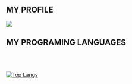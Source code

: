 ## MY PROFILE
<picture>
<source 
  srcset="https://github-readme-stats.vercel.app/api?username=ngodatq-26&show_icons=true&theme=dracula&text_color=cobalt"
  media="(prefers-color-scheme: dark)"
/>
<source
  srcset="https://github-readme-stats.vercel.app/api?username=ngodatq-26&show_icons=true&theme=dracula&text_color=cobalt"
  media="(prefers-color-scheme: light), (prefers-color-scheme: no-preference)"
/>
<img src="https://github-readme-stats.vercel.app/api?username=ngodatq-26&show_icons=true&theme=dracula&text_color=cobalt" />
</picture>


## MY PROGRAMING LANGUAGES
<br></br>

[![Top Langs](https://github-readme-stats.vercel.app/api/top-langs/?username=ngodatq-26&langs_count=8)](https://github.com/anuraghazra/github-readme-stats)
